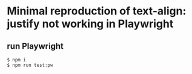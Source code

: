 # Minimal reproduction of text-align: justify not working in Playwright

## run Playwright

```
$ npm i
$ npm run test:pw
```

